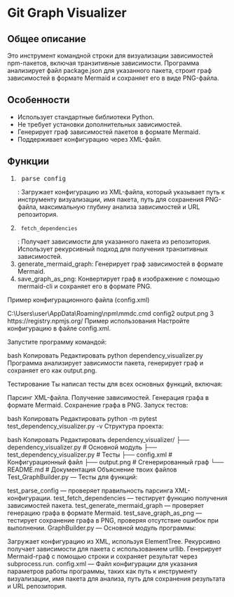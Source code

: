 # Git Graph Visualizer #

## Общее описание ##
Это инструмент командной строки для визуализации зависимостей npm-пакетов, включая транзитивные зависимости. Программа анализирует файл package.json для указанного пакета, строит граф зависимостей в формате Mermaid и сохраняет его в виде PNG-файла.

## Особенности ##
- Использует стандартные библиотеки Python.
- Не требует установки дополнительных зависимостей.
- Генерирует граф зависимостей пакетов в формате Mermaid.
- Поддерживает конфигурацию через XML-файл.

## Функции ##
1. <pre> parse_config </pre>: Загружает конфигурацию из XML-файла, который указывает путь к инструменту визуализации, имя пакета, путь для сохранения PNG-файла, максимальную глубину анализа зависимостей и URL репозитория.
2. <pre><code> fetch_dependencies </code></pre> : Получает зависимости для указанного пакета из репозитория. Использует рекурсивный подход для получения транзитивных зависимостей.
3. generate_mermaid_graph: Генерирует граф зависимостей в формате Mermaid.
4. save_graph_as_png: Конвертирует граф в изображение с помощью mermaid-cli и сохраняет его в формате PNG.

Пример конфигурационного файла (config.xml)

<config>
    <path_to_graph_tool>C:\Users\user\AppData\Roaming\npm\mmdc.cmd</path_to_graph_tool>
    <package_name>config2</package_name>
    <output_file>output.png</output_file>
    <max_depth>3</max_depth>
    <repository_url>https://registry.npmjs.org/</repository_url>
</config>
Пример использования
Настройте конфигурацию в файле config.xml.

Запустите программу командой:

bash
Копировать
Редактировать
python dependency_visualizer.py
Программа анализирует зависимости пакета, генерирует граф и сохраняет его как output.png.

Тестирование
Ты написал тесты для всех основных функций, включая:

Парсинг XML-файла.
Получение зависимостей.
Генерация графа в формате Mermaid.
Сохранение графа в PNG.
Запуск тестов:

bash
Копировать
Редактировать
python -m pytest test_dependency_visualizer.py -v
Структура проекта:

bash
Копировать
Редактировать
dependency_visualizer/
├── dependency_visualizer.py    # Основной модуль
├── test_dependency_visualizer.py # Тесты
├── config.xml                  # Конфигурационный файл
├── output.png                  # Сгенерированный граф
└── README.md                   # Документация
Объяснение твоих файлов
Test_GraphBuilder.py — Тесты для функций:

test_parse_config — проверяет правильность парсинга XML-конфигурации.
test_fetch_dependencies — тестирует функцию получения зависимостей пакета.
test_generate_mermaid_graph — проверяет генерацию графа в формате Mermaid.
test_save_graph_as_png — тестирует сохранение графа в PNG, проверяя отсутствие ошибок при выполнении.
GraphBuilder.py — Основной модуль программы:

Загружает конфигурацию из XML, используя ElementTree.
Рекурсивно получает зависимости для пакета с использованием urllib.
Генерирует Mermaid-граф с помощью строки и сохраняет результат через subprocess.run.
config.xml — Файл конфигурации для указания параметров работы программы, таких как путь к инструменту визуализации, имя пакета для анализа, путь для сохранения результата и URL репозитория.
